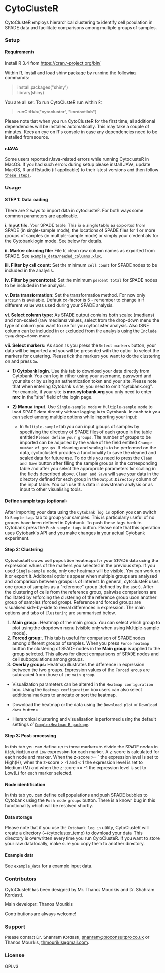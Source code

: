 # CytoClusteR #

CytoClusteR employs hierarchical clustering to identify cell population in SPADE data and facilitate comparisons among multiple groups of samples.

### Setup ###

#### Requirements ####

Install R 3.4 from https://cran.r-project.org/bin/

Within R, install and load shiny package by running the following commands:
> install.packages("shiny")  
> library(shiny)

You are all set. To run CytoClusteR run within R:
> runGitHub("cytocluster", "kordastilab")

Please note that when you run CytoClusteR for the first time, all additional dependencies will be installed automatically.
This may take a couple of minutes. Keep an eye on R's console in case any dependencies need to be installed from source.

#### rJAVA ####

Some users reported rJava-related errors while running CytoclusteR in MacOS. If you had such errors during setup please install JAVA, update MacOS, R and Rstudio (if applicable) to their latest versions and then follow [`these steps`](https://github.com/kordastilab/cytocluster/blob/master/docs/rJava.md).

### Usage ###

#### STEP 1: Data loading ####

There are 2 ways to import data in cytoclusteR. For both ways some common parameters are applicable.

**i. Input file:** Your SPADE table. This is a single table as exported from SPADE (in single-sample mode), the locations of SPADE files for 1 or more groups of samples (in multiple-sample mode) or simply your credentials for the Cytobank login mode. See below for details.

**ii. Marker cleaning file:** File to clean raw column names as exported from SPADE. See [`example_data/needed_columns.xlsx`](https://github.com/kordastilab/cytocluster/blob/master/example_data/needed_columns.xlsx).

**iii. Filter by cell count:** Set the minimum `cell count` for SPADE nodes to be included in the analysis.

**iv. Filter by percenttotal:** Set the minimum `percent total` for SPADE nodes to be included in the analysis.

**v. Data transformation:** Set the transformation method. For now only `arcsinh` is available. Default co-factor is 5 - remember to change it if different value was used during your SPADE analysis.

**vi. Select column type:** As SPADE output contains both scaled (medians) and non-scaled (raw medians) values, select from the drop-down menu the type of column you want to use for you cytocluster analysis. Also tSNE column can be included in or excluded from the analysis using the `Include tSNE` drop-down menu.

**vii. Select markers:** As soon as you press the `Select markers` button, your data will be imported and you will be presented with the option to select the markers for clustering. Please tick the markers you want to do the clustering on and press `Go`.

* **1) Cytobank login**. Use this tab to download your data directly from Cytobank. You can log in either using your username, password and your site or by using an authentication token and your site. Please note that when entering Cytobank's site, you need to omit "cytobank.org". For example, if your site is **mrc.cytobank.org** you only need to enter **mrc** in the "site" field of the login page.

* **2) Manual input**. Use `Single-sample mode` or `Multiple-sample mode` to load SPADE data directly without logging in to Cytobank. In each tab you can select among multiple options while importing your input:
       
    * In `Multiple-sample` tab you can input groups of samples by specifying the directory of SPADE files of each group in the table entitled `Please define your groups`. The number of groups to be imported can be adjusted by the value of the field entitled `Change number of groups`. If cleaning and scaling is to be performed on the data, cyctoclusteR provides a functionality to save the cleaned and scaled data for future use. To do this you need to press the `Clean and Save` button after filling the sample groups in the corresponding table and after you select the appropriate parameters for scaling in the fields described above. `Clean and Save` will save your data in the directory defined for each group in the `Output.Directory` column of the input table. You can use this data in dowstream analysis or as input to other visualising tools.

#### Define sample tags (optional) ####

After importing your data using the `Cytobank log in` option you can switch to `Sample tags` tab to group your samples. This is particularly useful of no groups have been defined in Cytobank. To push these tags back to Cytobank press the `Push sample tags` button. Please note that this operation uses Cytobank's API and you make changes in your actual Cytobank experiment.

#### Step 2: Clustering ####

CytoclusteR draws cell population heatmaps for your SPADE data using the expression values of the markers you selected in the previous step. If you used `Single-sample mode`, only one heatmap will be visible. You can work on it or export it. Additonal options appear when multiple groups are analysed and comparison between groups is of interest. In general, cytoclusteR uses one group of samples as a "reference" group (defined by the user). After the clustering of cells from the reference group, pairwise comparisons are facilitated by enforcing the clustering of the reference group upon another group of samples (forced group). Reference and forced groups are visualised side-by-side to reveal differences in expression. The main options and tabs of `Clustering` are summarised below.

1. **Main group:**. Heatmap of the main group. You can select which group to plot using the dropdown menu (visible only when using Multiple-sample mode).
2. **Forced group:**. This tab is useful for comparison of SPADE nodes among different groups of samples. When you press `Force heatmap` button the clustering of SPADE nodes in the **Main group** is applied to the group selected. This allows for direct comparisons of SPADE nodes and cell subpopulations among groups.
3. **Overlay groups:** Heatmap illustrates the difference in expression between the two groups. Expression values of the `Forced group` are subtracted from those of the `Main group`.

* Visualization parameters can be altered in the `Heatmap configuration` box. Using the `Heatmap configuration` box users can also select additional markers to annotate or sort the heatmap. 

* Download the heatmap or the data using the `Download plot` or `Download data` buttons.

* Hierarchical clustering and visualisation is performed using the default settings of [`ComplexHeatmap R package`](https://bioconductor.org/packages/release/bioc/html/ComplexHeatmap.html).

#### Step 3: Post-processing ####

In this tab you can define up to three markers to divide the SPADE nodes in `High`, `Medium` and `Low` expression for each marker. A z-score is calculated for each node and marker. When the z-score >= 1 the expression level is set to High(H), when the z-score > -1 and < 1 the expression level is set to Medium (M) and when the z-score <= -1 the expression level is set to Low(L) for each marker selected.

#### Node identification ####

In this tab you can define cell populations and push SPADE bubbles to Cytobank using the `Push node groups` button. There is a known bug in this functionality which will be resolved shortly.

#### Data storage ####

Please note that if you use the `Cytobank log in` utility, CytoClusteR will create a directory (~/cytocluster_temp) to download your data. This directory is overwritten every time you run CytoClusteR. If you want to store your raw data locally, make sure you copy them to another directory.

#### Example data ####

See [`example_data`](https://github.com/kordastilab/cytocluster/tree/master/example_data) for a example input data.

### Contributors ###

CytoClusteR has been designed by Mr. Thanos Mourikis and Dr. Shahram Kordasti.

Main developer: Thanos Mourikis

Contributions are always welcome!

### Support ###

Please contact Dr. Shahram Kordasti, shahram@bioconsultpro.co.uk or Thanos Mourikis, thmourikis@gmail.com.

### License ###

GPLv3
